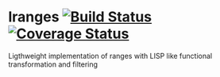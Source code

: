
# lranges [![Build Status](https://travis-ci.org/fecjanky/lranges.svg?branch=master)](https://travis-ci.org/fecjanky/lranges) [![Coverage Status](https://coveralls.io/repos/github/fecjanky/lranges/badge.svg?branch=master)](https://coveralls.io/github/fecjanky/lranges?branch=master)

Ligthweight implementation of ranges with LISP like functional transformation and filtering
